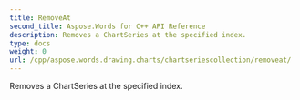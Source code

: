 ```yaml
---
title: RemoveAt
second_title: Aspose.Words for C++ API Reference
description: Removes a ChartSeries at the specified index. 
type: docs
weight: 0
url: /cpp/aspose.words.drawing.charts/chartseriescollection/removeat/
---
```


Removes a ChartSeries at the specified index. 

